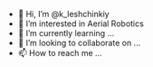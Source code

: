 - 👋 Hi, I’m @k_leshchinkiy
- 👀 I’m interested in Aerial Robotics
- 🌱 I’m currently learning ...
- 💞️ I’m looking to collaborate on ...
- 📫 How to reach me ...

<!---
K_leshchinskiy k is a ✨ special ✨ repository because its `README.md` (this file) appears on your GitHub profile.
You can click the Preview link to take a look at your changes.
--->
